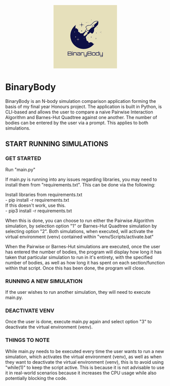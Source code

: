 <p align = "center">
  <img src="/logos/BinaryBodyLogo.png" alt="BinaryBodyLogo" title="BinaryBodyLogo" style="width: 200px; height: 200px;">
</p>

# BinaryBody

<p>
  BinaryBody is an N-body simulation comparison application forming the basis of my final year Honours project. 
  The application is built in Python, is CLI-based and allows the user to compare a naive Pairwise Interaction Algorithm and Barnes-Hut Quadtree against one another. The number of bodies can be entered by the user via a prompt. This applies to both simulations.
</p>

## START RUNNING SIMULATIONS

<p>

  ### GET STARTED
  Run "main.py"

  If main.py is running into any issues regarding libraries, you may need to install them from "requirements.txt".
  This can be done via the following:

  Install libraries from requirements.txt<br>
    - pip install -r requirements.txt <br>
  If this doesn't work, use this.<br>
    - pip3 install -r requirements.txt<br>
  
  When this is done, you can choose to run either the Pairwise Algorithm simulation, by selection option "1" or Barnes-Hut Quadtree simulation by selecting option "2".
  Both simulations, when executed, will activate the virtual environment (venv) contained within "venv/Scripts/activate.bat"

  When the Pairwise or Barnes-Hut simulations are executed, once the user has entered the number of bodies, the program will display how long it has taken that particular simulation to run in it's entirety, with the specified number of bodies, as well as how long it has spent on each section/function within that script.
  Once this has been done, the program will close.

  ### RUNNING A NEW SIMULATION
  If the user wishes to run another simulation, they will need to execute main.py.
  
  ### DEACTIVATE VENV
  Once the user is done, execute main.py again and select option "3" to deactivate the virtual environment (venv).

  ### THINGS TO NOTE
  While main.py needs to be executed every time the user wants to run a new simulation, which activates the virtual environment (venv), as well as when they want to deactivate the virtual environment (venv), this is to avoid using "while(1)" to keep the script active.
  This is because it is not advisable to use it in real-world scenarios because it increases the CPU usage while also potentially blocking the code.

</p>
